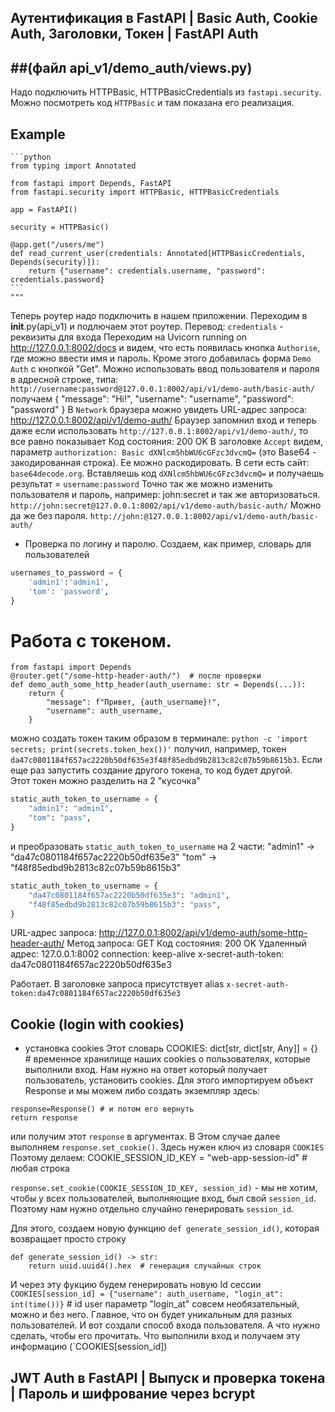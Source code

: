 ## Аутентификация в FastAPI | Basic Auth, Cookie Auth, Заголовки, Токен | FastAPI Auth
##(файл api_v1/demo_auth/views.py)
---------------
Надо подключить HTTPBasic, HTTPBasicCredentials из `fastapi.security`. Можно посмотреть код `HTTPBasic` и там 
показана его реализация.

## Example
    ```python
    from typing import Annotated

    from fastapi import Depends, FastAPI
    from fastapi.security import HTTPBasic, HTTPBasicCredentials

    app = FastAPI()

    security = HTTPBasic()

    @app.get("/users/me")
    def read_current_user(credentials: Annotated[HTTPBasicCredentials, Depends(security)]):
        return {"username": credentials.username, "password": credentials.password}
    ```
    """
Теперь роутер надо подключить в нашем приложении. Переходим в __init__.py(api_v1) и подлючаем этот роутер.
Перевод: `credentials` - реквизиты для входа 
Переходим на Uvicorn running on http://127.0.0.1:8002/docs и видем, что есть появилась кнопка `Authorise`, где 
можно ввести имя и пароль. Кроме этого добавилась форма `Demo Auth` c кнопкой "Get".
Можно использовать ввод пользователя и пароля в адресной строке, типа:
`http://username:password@127.0.0.1:8002/api/v1/demo-auth/basic-auth/`
получаем 
{
    "message": "Hi!",
    "username": "username",
    "password": "password"
}
В `Network` браузера можно увидеть URL-адрес запроса: http://127.0.0.1:8002/api/v1/demo-auth/
Браузер запомнил вход и теперь даже если использовать `http://127.0.0.1:8002/api/v1/demo-auth/`, то все равно
показывает Код состояния: 200 OK
В заголовке `Accept` видем, параметр `authorization: Basic dXNlcm5hbWU6cGFzc3dvcmQ=` (это Base64 - закодированная строка).
Ее можно раскодировать. В сети есть сайт: `base64decode.org`. Вставляешь код `dXNlcm5hbWU6cGFzc3dvcmQ=` 
и получаешь результат = `username:password`
Точно так же можно изменить пользователя и пароль, например: john:secret и так же авторизоваться.
`http://john:secret@127.0.0.1:8002/api/v1/demo-auth/basic-auth/`
Можно да же без пароля.
`http://john:@127.0.0.1:8002/api/v1/demo-auth/basic-auth/`

- Проверка по логину и паролю.
Создаем, как пример, словарь для пользователей
```python
usernames_to_password = {
    'admin1':'admin1',
    'tom': 'password',
}
```
# Работа с токеном.
```
from fastapi import Depends
@router.get("/some-http-header-auth/")  # после проверки
def demo_auth_some_http_header(auth_username: str = Depends(...)):
    return {
        "message": f"Привет, {auth_username}!",
        "username": auth_username,
    }
```
можно создать токен таким образом в терминале:
`python -c 'import secrets; print(secrets.token_hex())'`
получил, например, токен `da47c0801184f657ac2220b50df635e3f48f85edbd9b2813c82c07b59b8615b3`.
Если еще раз запустить создание другого токена, то код будет другой.   
Этот токен можно разделить на 2 "кусочка"  
```python
static_auth_token_to_username = {
    "admin1": "admin1",
    "tom": "pass",
}
```
и преобразовать `static_auth_token_to_username` на 2 части:
"admin1" -> "da47c0801184f657ac2220b50df635e3"
"tom" -> "f48f85edbd9b2813c82c07b59b8615b3" 
```python
static_auth_token_to_username = {
    "da47c0801184f657ac2220b50df635e3": "admin1",
    "f48f85edbd9b2813c82c07b59b8615b3": "pass",
}
```
URL-адрес запроса: http://127.0.0.1:8002/api/v1/demo-auth/some-http-header-auth/
Метод запроса: GET
Код состояния: 200 OK
Удаленный адрес: 127.0.0.1:8002
connection: keep-alive
x-secret-auth-token: da47c0801184f657ac2220b50df635e3

Работает. В заголовке запроса присутствует alias `x-secret-auth-token:da47c0801184f657ac2220b50df635e3` 

## Cookie (login with cookies)

- установка cookies
Этот словарь COOKIES: dict[str, dict[str, Any]] = {}  # временное хранилище наших cookies о пользователях,
которые выполнили вход. Нам нужно на ответ который получает пользователь, установить cookies. Для этого импортируем 
объект Response и мы можем либо создать экземпляр здесь:
```
response=Response() # и потом его вернуть
return response
```
или получим этот `response` в аргументах. В Этом случае далее выполняем `response.set_cookie()`. 
Здесь нужен ключ из словаря `COOKIES` 
Поэтому делаем: COOKIE_SESSION_ID_KEY = "web-app-session-id"  # любая строка

`response.set_cookie(COOKIE_SESSION_ID_KEY, session_id)` - 
мы не хотим, чтобы у всех пользователей, выполняющие вход, был свой `session_id`.  Поэтому нам нужно 
отдельно случайно генерировать `session_id`.

Для этого, создаем новую функцию `def generate_session_id()`, которая возвращает просто строку
```
def generate_session_id() -> str:
    return uuid.uuid4().hex  # генерация случайных строк
```
И через эту фукцию будем генерировать новую Id сессии
`COOKIES[session_id] = {"username": auth_username, "login_at": int(time())}`  # id user
параметр "login_at" совсем необязательный, можно и без него. Главное, что он будет уникальным для разных пользователей.
И вот создали способ входа пользователя. А что нужно сделать, чтобы его прочитать. Что выполнили вход и получаем 
эту информацию (`COOKIES[session_id])

## JWT Auth в FastAPI | Выпуск и проверка токена | Пароль и шифрование через bcrypt